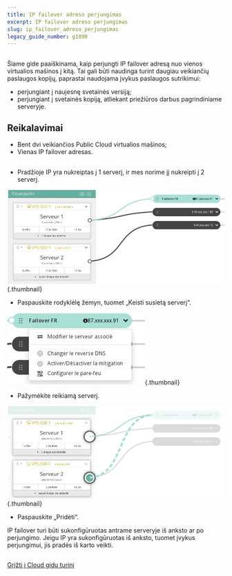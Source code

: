 ```yaml
---
title: IP failover adreso perjungimas
excerpt: IP failover adreso perjungimas
slug: ip_failover_adreso_perjungimas
legacy_guide_number: g1890
---
```



## 
Šiame gide paaiškinama, kaip perjungti IP failover adresą nuo vienos virtualios mašinos į kitą. Tai gali būti naudinga turint daugiau veikiančių paslaugos kopijų, paprastai naudojama įvykus paslaugos sutrikimui:

- perjungiant į naujesnę svetainės versiją;
- perjungiant į svetainės kopiją, atliekant priežiūros darbus pagrindiniame serveryje.




## Reikalavimai

- Bent dvi veikiančios Public Cloud virtualios mašinos;
- Vienas IP failover adresas.




## 

- Pradžioje IP yra nukreiptas į 1 serverį, ir mes norime jį nukreipti į 2 serverį.



![](images/img_3815.jpg){.thumbnail}

- Paspauskite rodyklėlę žemyn, tuomet „Keisti susietą serverį“.



![](images/img_3816.jpg){.thumbnail}

- Pažymėkite reikiamą serverį.



![](images/img_3817.jpg){.thumbnail}

- Paspauskite „Pridėti“.


IP failover turi būti sukonfigūruotas antrame serveryje iš anksto ar po perjungimo. Jeigu IP yra sukonfigūruotas iš anksto, tuomet įvykus perjungimui, jis pradės iš karto veikti.


## 
[Grįžti į Cloud gidų turinį]({legacy}1785)


